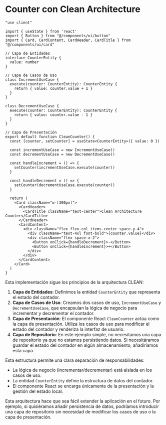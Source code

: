 # Counter con Clean Architecture

```tsx project="CleanCounter" file="clean-counter.tsx"
"use client"

import { useState } from 'react'
import { Button } from "@/components/ui/button"
import { Card, CardContent, CardHeader, CardTitle } from "@/components/ui/card"

// Capa de Entidades
interface CounterEntity {
  value: number
}

// Capa de Casos de Uso
class IncrementUseCase {
  execute(counter: CounterEntity): CounterEntity {
    return { value: counter.value + 1 }
  }
}

class DecrementUseCase {
  execute(counter: CounterEntity): CounterEntity {
    return { value: counter.value - 1 }
  }
}

// Capa de Presentación
export default function CleanCounter() {
  const [counter, setCounter] = useState<CounterEntity>({ value: 0 })
  
  const incrementUseCase = new IncrementUseCase()
  const decrementUseCase = new DecrementUseCase()

  const handleIncrement = () => {
    setCounter(incrementUseCase.execute(counter))
  }

  const handleDecrement = () => {
    setCounter(decrementUseCase.execute(counter))
  }

  return (
    <Card className="w-[300px]">
      <CardHeader>
        <CardTitle className="text-center">Clean Architecture Counter</CardTitle>
      </CardHeader>
      <CardContent>
        <div className="flex flex-col items-center space-y-4">
          <div className="text-4xl font-bold">{counter.value}</div>
          <div className="flex space-x-2">
            <Button onClick={handleDecrement}>-</Button>
            <Button onClick={handleIncrement}>+</Button>
          </div>
        </div>
      </CardContent>
    </Card>
  )
}

```

Esta implementación sigue los principios de la arquitectura CLEAN:

1. **Capa de Entidades**: Definimos la entidad `CounterEntity` que representa el estado del contador.
2. **Capa de Casos de Uso**: Creamos dos casos de uso, `IncrementUseCase` y `DecrementUseCase`, que encapsulan la lógica de negocio para incrementar y decrementar el contador.
3. **Capa de Presentación**: El componente React `CleanCounter` actúa como la capa de presentación. Utiliza los casos de uso para modificar el estado del contador y renderiza la interfaz de usuario.
4. **Capa de Repositorio**: En este ejemplo simple, no necesitamos una capa de repositorio ya que no estamos persistiendo datos. Si necesitáramos guardar el estado del contador en algún almacenamiento, añadiríamos esta capa.


Esta estructura permite una clara separación de responsabilidades:

- La lógica de negocio (incrementar/decrementar) está aislada en los casos de uso.
- La entidad `CounterEntity` define la estructura de datos del contador.
- El componente React se encarga únicamente de la presentación y la gestión del estado local.


Esta arquitectura hace que sea fácil extender la aplicación en el futuro. Por ejemplo, si quisiéramos añadir persistencia de datos, podríamos introducir una capa de repositorio sin necesidad de modificar los casos de uso o la capa de presentación.
